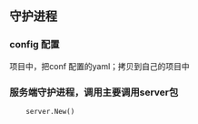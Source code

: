 ## 守护进程

### config 配置
项目中，把conf 配置的yaml；拷贝到自己的项目中

### 服务端守护进程，调用主要调用server包 
```azure
    server.New()
```